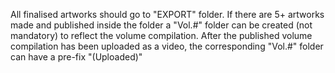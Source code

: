 All finalised artworks should go to "EXPORT" folder.
If there are 5+ artworks made and published inside the folder a "Vol.#" folder can be created (not mandatory) to reflect the volume compilation.
After the published volume compilation has been uploaded as a video, the corresponding "Vol.#" folder can have a pre-fix "(Uploaded)"

